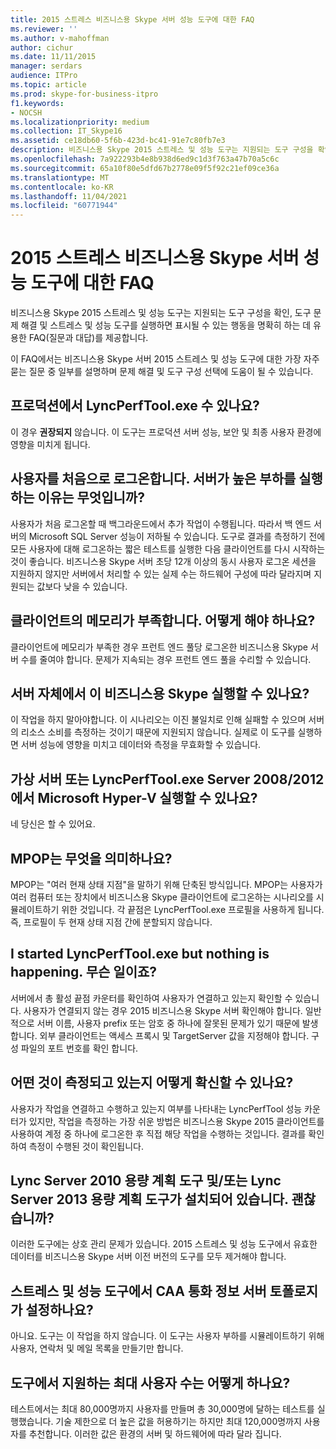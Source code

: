 ```yaml
---
title: 2015 스트레스 비즈니스용 Skype 서버 성능 도구에 대한 FAQ
ms.reviewer: ''
ms.author: v-mahoffman
author: cichur
ms.date: 11/11/2015
manager: serdars
audience: ITPro
ms.topic: article
ms.prod: skype-for-business-itpro
f1.keywords:
- NOCSH
ms.localizationpriority: medium
ms.collection: IT_Skype16
ms.assetid: ce18db60-5f6b-423d-bc41-91e7c80fb7e3
description: 비즈니스용 Skype 2015 스트레스 및 성능 도구는 지원되는 도구 구성을 확인, 도구 문제 해결 및 스트레스 및 성능 도구를 실행하면 표시될 수 있는 행동을 명확히 하는 데 유용한 FAQ(질문과 대답)를 제공합니다.
ms.openlocfilehash: 7a922293b4e8b938d6ed9c1d3f763a47b70a5c6c
ms.sourcegitcommit: 65a10f80e5dfd67b2778e09f5f92c21ef09ce36a
ms.translationtype: MT
ms.contentlocale: ko-KR
ms.lasthandoff: 11/04/2021
ms.locfileid: "60771944"
---
```

# <a name="faq-for-the-skype-for-business-server-2015-stress-and-performance-tool"></a>2015 스트레스 비즈니스용 Skype 서버 성능 도구에 대한 FAQ
 
비즈니스용 Skype 2015 스트레스 및 성능 도구는 지원되는 도구 구성을 확인, 도구 문제 해결 및 스트레스 및 성능 도구를 실행하면 표시될 수 있는 행동을 명확히 하는 데 유용한 FAQ(질문과 대답)를 제공합니다.
  
 이 FAQ에서는 비즈니스용 Skype 서버 2015 스트레스 및 성능 도구에 대한 가장 자주 묻는 질문 중 일부를 설명하며 문제 해결 및 도구 구성 선택에 도움이 될 수 있습니다.
  
## <a name="can-i-run-lyncperftoolexe-in-production"></a>프로덕션에서 LyncPerfTool.exe 수 있나요?

이 경우 **권장되지** 않습니다. 이 도구는 프로덕션 서버 성능, 보안 및 최종 사용자 환경에 영향을 미치게 됩니다.
  
## <a name="im-logging-my-users-on-for-the-first-time-why-are-my-servers-running-a-high-load"></a>사용자를 처음으로 로그온합니다. 서버가 높은 부하를 실행하는 이유는 무엇입니까?

사용자가 처음 로그온할 때 백그라운드에서 추가 작업이 수행됩니다. 따라서 백 엔드 서버의 Microsoft SQL Server 성능이 저하될 수 있습니다. 도구로 결과를 측정하기 전에 모든 사용자에 대해 로그온하는 짧은 테스트를 실행한 다음 클라이언트를 다시 시작하는 것이 좋습니다. 비즈니스용 Skype 서버 초당 12개 이상의 동시 사용자 로그온 세션을 지원하지 않지만 서버에서 처리할 수 있는 실제 수는 하드웨어 구성에 따라 달라지며 지원되는 값보다 낮을 수 있습니다.
  
## <a name="my-clients-are-running-out-of-memory-what-should-i-do"></a>클라이언트의 메모리가 부족합니다. 어떻게 해야 하나요?

클라이언트에 메모리가 부족한 경우 프런트 엔드 풀당 로그온한 비즈니스용 Skype 서버 수를 줄여야 합니다. 문제가 지속되는 경우 프런트 엔드 풀을 수리할 수 있습니다.
  
## <a name="can-i-run-this-tool-on-a-skype-for-business-server-itself"></a>서버 자체에서 이 비즈니스용 Skype 실행할 수 있나요?

이 작업을 하지 말아야합니다. 이 시나리오는 이진 불일치로 인해 실패할 수 있으며 서버의 리소스 소비를 측정하는 것이기 때문에 지원되지 않습니다. 실제로 이 도구를 실행하면 서버 성능에 영향을 미치고 데이터와 측정을 무효화할 수 있습니다.
  
## <a name="can-i-run-lyncperftoolexe-on-a-virtual-server-or-on-microsoft-hyper-v-server-20082012"></a>가상 서버 또는 LyncPerfTool.exe Server 2008/2012에서 Microsoft Hyper-V 실행할 수 있나요?

네 당신은 할 수 있어요.
  
## <a name="what-does-mpop-mean"></a>MPOP는 무엇을 의미하나요?

MPOP는 "여러 현재 상태 지점"을 말하기 위해 단축된 방식입니다. MPOP는 사용자가 여러 컴퓨터 또는 장치에서 비즈니스용 Skype 클라이언트에 로그온하는 시나리오를 시뮬레이트하기 위한 것입니다. 각 끝점은 LyncPerfTool.exe 프로필을 사용하게 됩니다. 즉, 프로필이 두 현재 상태 지점 간에 분할되지 않습니다.
  
## <a name="i-started-lyncperftoolexe-but-nothing-is-happening-whats-going-on"></a>I started LyncPerfTool.exe but nothing is happening. 무슨 일이죠?

서버에서 총 활성 끝점 카운터를 확인하여 사용자가 연결하고 있는지 확인할 수 있습니다. 사용자가 연결되지 않는 경우 2015 비즈니스용 Skype 서버 확인해야 합니다. 일반적으로 서버 이름, 사용자 prefix 또는 암호 중 하나에 잘못된 문제가 있기 때문에 발생합니다. 외부 클라이언트는 액세스 프록시 및 TargetServer 값을 지정해야 합니다. 구성 파일의 포트 번호를 확인 합니다.
  
## <a name="how-can-i-be-sure-that-something-is-being-measured"></a>어떤 것이 측정되고 있는지 어떻게 확신할 수 있나요?

사용자가 작업을 연결하고 수행하고 있는지 여부를 나타내는 LyncPerfTool 성능 카운터가 있지만, 작업을 측정하는 가장 쉬운 방법은 비즈니스용 Skype 2015 클라이언트를 사용하여 계정 중 하나에 로그온한 후 직접 해당 작업을 수행하는 것입니다. 결과를 확인하여 측정이 수행된 것이 확인됩니다.
  
## <a name="i-have-lync-server-2010-capacity-planning-tools-andor-lync-server-2013-capacity-planning-tools-installed-is-that-okay"></a>Lync Server 2010 용량 계획 도구 및/또는 Lync Server 2013 용량 계획 도구가 설치되어 있습니다. 괜찮습니까?

 이러한 도구에는 상호 관리 문제가 있습니다. 2015 스트레스 및 성능 도구에서 유효한 데이터를 비즈니스용 Skype 서버 이전 버전의 도구를 모두 제거해야 합니다.
  
## <a name="will-the-stress-and-performance-tools-set-up-the-caa-call-information-server-topology"></a>스트레스 및 성능 도구에서 CAA 통화 정보 서버 토폴로지가 설정하나요?

아니요. 도구는 이 작업을 하지 않습니다. 이 도구는 사용자 부하를 시뮬레이트하기 위해 사용자, 연락처 및 메일 목록을 만들기만 합니다.
  
## <a name="what-is-the-maximum-number-of-users-that-the-tools-support"></a>도구에서 지원하는 최대 사용자 수는 어떻게 하나요?

테스트에서는 최대 80,000명까지 사용자를 만들며 총 30,000명에 달하는 테스트를 실행했습니다. 기술 제한으로 더 높은 값을 허용하기는 하지만 최대 120,000명까지 사용자를 추천합니다. 이러한 값은 환경의 서버 및 하드웨어에 따라 달라 집니다.
  

